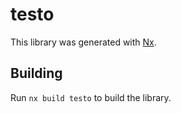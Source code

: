 # testo

This library was generated with [Nx](https://nx.dev).

## Building

Run `nx build testo` to build the library.
